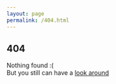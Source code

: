 ```yaml
---
layout: page
permalink: /404.html
---
```


## 404

Nothing found :(   <br>
But you still can have a [look around](/index.html)
